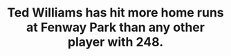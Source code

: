 ---
title:      
  - Ted Williams has hit more home runs at Fenway Park than any other player with 248.
secondary:
  - Carl Yastrzemski has the second highest total with 237.
reference:
---